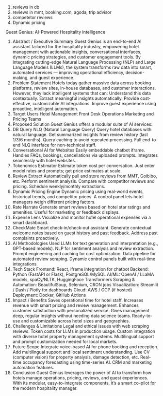 1. reviews in db
2. reviews in mmt, booking.com, agoda, trip advisor
3. competetor reviews
4. Dynamic pricing


Guest Genius: AI-Powered Hospitality Intelligence 
1. Abstract / Executive Summary
Guest Genius is an end-to-end AI assistant tailored for the hospitality industry, empowering hotel management with actionable insights, conversational interfaces, dynamic pricing strategies, and customer engagement tools. By integrating cutting-edge Natural Language Processing (NLP) and Large Language Models (LLMs), the system transforms raw data into smart, automated services — improving operational efficiency, decision-making, and guest experience.
2. Problem Statement
Hotels today gather massive data across booking platforms, review sites, in-house databases, and customer interactions. However, they lack intelligent systems that can:
Understand this data contextually.
Extract meaningful insights automatically.
Provide cost-effective, customizable AI integrations.
Improve guest experience using proactive, intelligent automation.
3. Target Users
Hotel Management
Front Desk Operations
Marketing and Pricing Teams
4. Proposed Solution
Guest Genius offers a modular suite of AI services:
 1. DB Query NLQ (Natural Language Query)
Query hotel databases with natural language.
Get summarized insights from review history (last 1/3/6 months).
Query caching to avoid repeated processing.
Full end-to-end NLQ interface for non-technical staff.
2. Conversational AI for Websites
Easily embeddable chatbot iframe.
Handles FAQs, bookings, cancellations via uploaded prompts.
Integrates seamlessly with hotel websites.
3. Tokenomics Estimator
Estimate token cost per conversation.
Just enter model rates and prompts; get price estimates at scale.
4. Review Extract
Automatically pull and store reviews from MMT, Goibibo, etc.
Perform sentiment analysis.
Compare with competitor reviews and pricing.
Schedule weekly/monthly extractions.
5. Dynamic Pricing Engine
Dynamic pricing using real-world events, historical trends, and competitor prices.
A control panel lets hotel managers weigh different pricing factors.
6. Rate Narrate
Generate smart reviews based on hotel star ratings and amenities.
Useful for marketing or feedback displays.
7. Expense Lens
Visualize and monitor hotel operational expenses via a smart dashboard.
8. CheckMate
Smart check-in/check-out assistant.
Generate contextual welcome notes based on guest history and past feedback.
Address past complaints proactively.
5. AI Methodologies Used
LLMs for text generation and interpretation (e.g., GPT-based models).
NLP for sentiment analysis and review extraction.
Prompt engineering and caching for cost optimization.
Data pipeline for automated review scraping.
Dynamic control panels built with real-time integrations.
6. Tech Stack
Frontend: React, iframe integration for chatbot
Backend: Python (FastAPI or Flask), PostgreSQL/MySQL
AI/ML: OpenAI / LLaMA models, spaCy/NLTK, HuggingFace Transformers
Scraping & Automation: BeautifulSoup, Selenium, CRON jobs
Visualization: Streamlit / Dash / Plotly for dashboards
Cloud: AWS / GCP (if hosted)
Deployment: Docker, GitHub Actions
7. Impact / Benefits
Saves operational time for hotel staff.
Increases revenue with smart pricing and review management.
Enhances customer satisfaction with personalized service.
Gives management deep, regular insights without needing data science teams.
Ready-to-use and customizable across hotel sizes and geographies.
8. Challenges & Limitations
Legal and ethical issues with web scraping reviews.
Token costs for LLMs in production usage.
Custom integration with diverse hotel property management systems.
Multilingual support and prompt customization needed for local markets.
9. Future Scope
Integrate voice-based AI for phone booking and reception.
Add multilingual support and local sentiment understanding.
Use CV (computer vision) for property analysis, damage detection, etc.
Real-time occupancy forecasting using time-series AI.
CRM and marketing automation features.
10. Conclusion
Guest Genius leverages the power of AI to transform how hotels manage operations, pricing, reviews, and guest experiences. With its modular, easy-to-integrate components, it’s a smart co-pilot for the modern hospitality manager.

